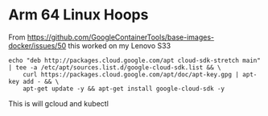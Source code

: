 
# Arm 64 Linux Hoops

From https://github.com/GoogleContainerTools/base-images-docker/issues/50 this worked on my Lenovo S33

```
echo "deb http://packages.cloud.google.com/apt cloud-sdk-stretch main" | tee -a /etc/apt/sources.list.d/google-cloud-sdk.list && \
    curl https://packages.cloud.google.com/apt/doc/apt-key.gpg | apt-key add - && \
    apt-get update -y && apt-get install google-cloud-sdk -y
```

This is will gcloud and kubectl
